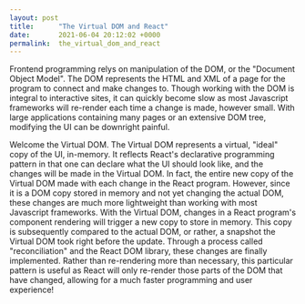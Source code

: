 ```yaml
---
layout: post
title:      "The Virtual DOM and React"
date:       2021-06-04 20:12:02 +0000
permalink:  the_virtual_dom_and_react
---
```



Frontend programming relys on manipulation of the DOM, or the "Document Object Model".  The DOM represents the HTML and XML of a page for the program to connect and make changes to. Though working with the DOM is integral to interactive sites, it can quickly become slow as most Javascript frameworks will re-render each time a change is made, however small. With large applications containing many pages or an extensive DOM tree, modifying the UI can be downright painful.

Welcome the Virtual DOM. The Virtual DOM represents a virtual, "ideal" copy of the UI, in-memory. It reflects React's declarative programming pattern in that one can declare what the UI should look like, and the changes will be made in the Virtual DOM. In fact, the entire new copy of the Virtual DOM made with each change in the React program. However, since it is a DOM copy stored in memory and not yet changing the actual DOM, these changes are much more lightweight than working with most Javascript frameworks.  With the Virtual DOM, changes in a React program's component rendering will trigger a new copy to store in memory. This copy is subsequently compared to the actual DOM, or rather, a snapshot the Virtual DOM took right before the  update. Through a process called "reconciliation" and the React DOM library, these changes are finally implemented. Rather than re-rendering more than necessary, this particular pattern is useful as React will only re-render those parts of the DOM that have changed, allowing for a much faster programming and user experience!

